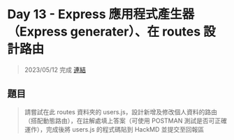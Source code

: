 
# Day 13 - Express 應用程式產生器（Express generater）、在 routes 設計路由
> 2023/05/12 完成
> [連結](routes/users.js)
## 題目

>請嘗試在此 routes 資料夾的 users.js，設計新增及修改個人資料的路由（搭配動態路由），在註解處填上答案（可使用 POSTMAN 測試是否可正確運作），完成後將 users.js 的程式碼貼到 HackMD 並提交至回報區

